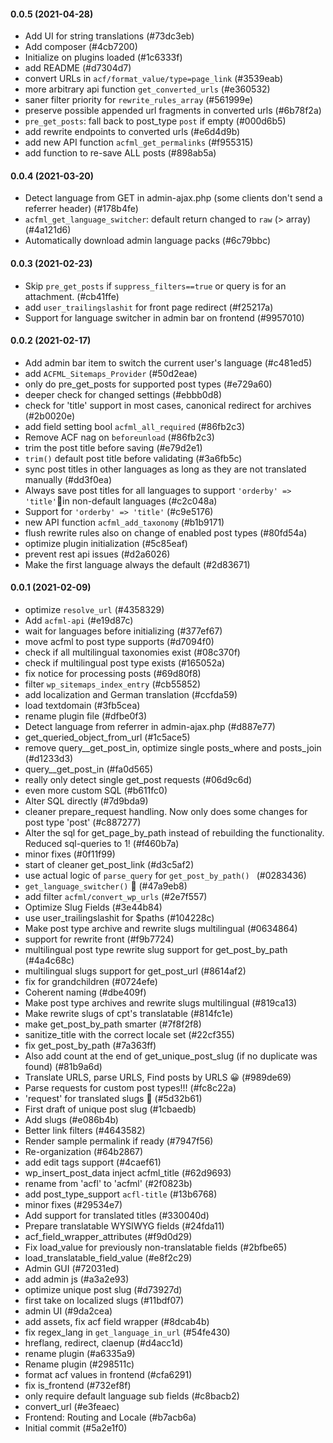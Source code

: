 #### 0.0.5 (2021-04-28)

- Add UI for string translations (#73dc3eb)
- Add composer (#4cb7200)
- Initialize on plugins loaded (#1c6333f)
- add README (#d7304d7)
- convert URLs in `acf/format_value/type=page_link` (#3539eab)
- more arbitrary api function `get_converted_urls` (#e360532)
- saner filter priority for `rewrite_rules_array` (#561999e)
- preserve possible appended url fragments in converted urls (#6b78f2a)
- `pre_get_posts`: fall back to post_type `post` if empty (#000d6b5)
- add rewrite endpoints to converted urls (#e6d4d9b)
- add new API function `acfml_get_permalinks` (#f955315)
- add function to re-save ALL posts (#898ab5a)

#### 0.0.4 (2021-03-20)

- Detect language from GET in admin-ajax.php (some clients don't send a referrer header) (#178b4fe)
- `acfml_get_language_switcher`: default return changed to `raw` (> array) (#4a121d6)
- Automatically download admin language packs (#6c79bbc)

#### 0.0.3 (2021-02-23)

- Skip `pre_get_posts` if `suppress_filters==true` or query is for an attachment. (#cb41ffe)
- add `user_trailingslashit` for front page redirect (#f25217a)
- Support for language switcher in admin bar on frontend (#9957010)

#### 0.0.2 (2021-02-17)

- Add admin bar item to switch the current user's language (#c481ed5)
- add `ACFML_Sitemaps_Provider` (#50d2eae)
- only do pre_get_posts for supported post types (#e729a60)
- deeper check for changed settings (#ebbb0d8)
- check for 'title' support in most cases, canonical redirect for archives (#2b0020e)
- add field setting bool `acfml_all_required` (#86fb2c3)
- Remove ACF nag on `beforeunload` (#86fb2c3)
- trim the post title before saving (#e79d2e1)
- `trim()` default post title before validating (#3a6fb5c)
- sync post titles in other languages as long as they are not translated manually (#dd3f0ea)
- Always save post titles for all languages to support `'orderby' => 'title'`in non-default languages (#c2c048a)
- Support for `'orderby' => 'title'` (#c9e5176)
- new API function `acfml_add_taxonomy` (#b1b9171)
- flush rewrite rules also on change of enabled post types (#80fd54a)
- optimize plugin initialization (#5c85eaf)
- prevent rest api issues (#d2a6026)
- Make the first language always the default (#2d83671)

#### 0.0.1 (2021-02-09)

- optimize `resolve_url` (#4358329)
- Add `acfml-api` (#e19d87c)
- wait for languages before initializing (#377ef67)
- move acfml to post type supports (#d7094f0)
- check if all multilingual taxonomies exist (#08c370f)
- check if multilingual post type exists (#165052a)
- fix notice for processing posts (#69d80f8)
- filter `wp_sitemaps_index_entry` (#cb55852)
- add localization and German translation (#ccfda59)
- load textdomain (#3fb5cea)
- rename plugin file (#dfbe0f3)
- Detect language from referrer in admin-ajax.php (#d887e77)
- get_queried_object_from_url (#1c5ace5)
- remove query__get_post_in, optimize single posts_where and posts_join (#d1233d3)
- query__get_post_in (#fa0d565)
- really only detect single get_post requests (#06d9c6d)
- even more custom SQL (#b611fc0)
- Alter SQL directly (#7d9bda9)
- cleaner prepare_request handling. Now only does some changes for post type 'post' (#c887277)
- Alter the sql for get_page_by_path instead of rebuilding the  functionality. Reduced  sql-queries to 1! (#f460b7a)
- minor fixes (#0f11f99)
- start of cleaner get_post_link (#d3c5af2)
- use actual logic of `parse_query` for `get_post_by_path() ` (#0283436)
- `get_language_switcher()` 🎉 (#47a9eb8)
- add filter `acfml/convert_wp_urls` (#2e7f557)
- Optimize Slug Fields (#3e44b84)
- use user_trailingslashit for $paths (#104228c)
- Make post type archive and rewrite slugs multilingual (#0634864)
- support for rewrite front (#f9b7724)
- multilingual post type rewrite slug support for get_post_by_path (#4a4c68c)
- multilingual slugs support for get_post_url (#8614af2)
- fix for grandchildren (#0724efe)
- Coherent naming (#dbe409f)
- Make post type archives and rewrite slugs multilingual (#819ca13)
- Make rewrite slugs of cpt's translatable (#814fc1e)
- make get_post_by_path smarter (#7f8f2f8)
- sanitize_title with the correct  locale set (#22cf355)
- fix get_post_by_path (#7a363ff)
- Also add count at the end of get_unique_post_slug (if no duplicate was  found) (#81b9a6d)
- Translate URLS, parse URLS, Find posts by URLS 😀 (#989de69)
- Parse requests  for custom post types!!! (#fc8c22a)
- 'request' for translated slugs 🎉 (#5d32b61)
- First draft of unique post slug (#1cbaedb)
- Add slugs (#e086b4b)
- Better link filters (#4643582)
- Render sample permalink if ready (#7947f56)
- Re-organization (#64b2867)
- add edit tags support (#4caef61)
- wp_insert_post_data inject acfml_title (#62d9693)
- rename from 'acfl' to 'acfml' (#2f0823b)
- add post_type_support `acfl-title` (#13b6768)
- minor fixes (#29534e7)
- Add support for translated titles (#330040d)
- Prepare translatable WYSIWYG fields (#24fda11)
- acf_field_wrapper_attributes (#f9d0d29)
- Fix load_value for previously non-translatable fields (#2bfbe65)
- load_translatable_field_value (#e8f2c29)
- Admin GUI (#72031ed)
- add admin js (#a3a2e93)
- optimize unique post slug (#d73927d)
- first take on localized slugs (#11bdf07)
- admin UI (#9da2cea)
- add assets, fix acf field wrapper (#8dcab4b)
- fix regex_lang in `get_language_in_url` (#54fe430)
- hreflang, redirect, claenup (#d4acc1d)
- rename plugin (#a6335a9)
- Rename plugin (#298511c)
- format acf values in frontend (#cfa6291)
- fix is_frontend (#732ef8f)
- only require default language sub fields (#c8bacb2)
- convert_url (#e3feaec)
- Frontend: Routing and Locale (#b7acb6a)
- Initial commit (#5a2e1f0)

